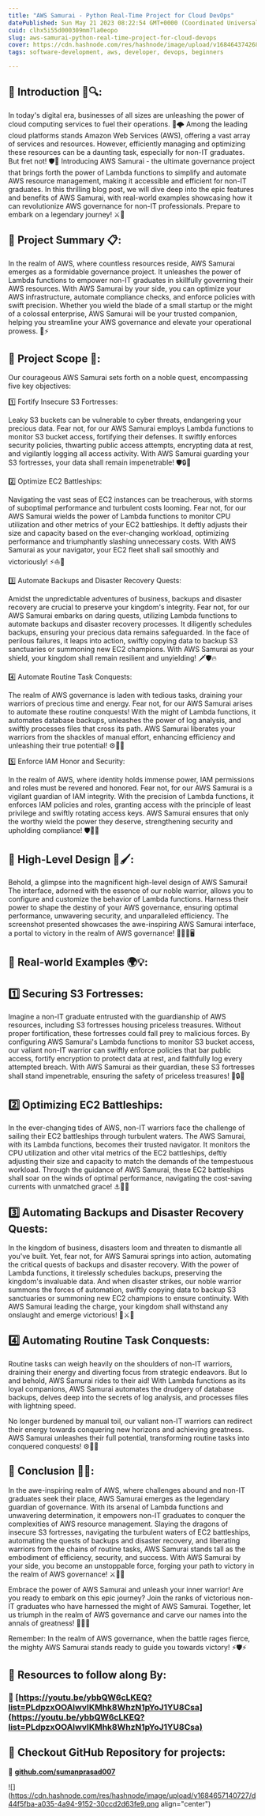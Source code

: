 ```yaml
---
title: "AWS Samurai - Python Real-Time Project for Cloud DevOps"
datePublished: Sun May 21 2023 08:22:54 GMT+0000 (Coordinated Universal Time)
cuid: clhx5i55d000309mm7la0eopo
slug: aws-samurai-python-real-time-project-for-cloud-devops
cover: https://cdn.hashnode.com/res/hashnode/image/upload/v1684643742685/b5b72349-6254-48da-a96f-afd4b1c70f7f.png
tags: software-development, aws, developer, devops, beginners

---
```


## **📍** Introduction 📜🔍:

In today's digital era, businesses of all sizes are unleashing the power of cloud computing services to fuel their operations. 💪🌩️ Among the leading cloud platforms stands Amazon Web Services (AWS), offering a vast array of services and resources. However, efficiently managing and optimizing these resources can be a daunting task, especially for non-IT graduates. But fret not! 🛡️🚀 Introducing AWS Samurai - the ultimate governance project that brings forth the power of Lambda functions to simplify and automate AWS resource management, making it accessible and efficient for non-IT graduates. In this thrilling blog post, we will dive deep into the epic features and benefits of AWS Samurai, with real-world examples showcasing how it can revolutionize AWS governance for non-IT professionals. Prepare to embark on a legendary journey! ⚔️🌟

## **🔹** Project Summary 📋:

In the realm of AWS, where countless resources reside, AWS Samurai emerges as a formidable governance project. It unleashes the power of Lambda functions to empower non-IT graduates in skillfully governing their AWS resources. With AWS Samurai by your side, you can optimize your AWS infrastructure, automate compliance checks, and enforce policies with swift precision. Whether you wield the blade of a small startup or the might of a colossal enterprise, AWS Samurai will be your trusted companion, helping you streamline your AWS governance and elevate your operational prowess. 🎯⚡

## **🔹** Project Scope 🎯:

Our courageous AWS Samurai sets forth on a noble quest, encompassing five key objectives:

1️⃣ Fortify Insecure S3 Fortresses:

Leaky S3 buckets can be vulnerable to cyber threats, endangering your precious data. Fear not, for our AWS Samurai employs Lambda functions to monitor S3 bucket access, fortifying their defenses. It swiftly enforces security policies, thwarting public access attempts, encrypting data at rest, and vigilantly logging all access activity. With AWS Samurai guarding your S3 fortresses, your data shall remain impenetrable! 🛡️🔒🔐

2️⃣ Optimize EC2 Battleships:

Navigating the vast seas of EC2 instances can be treacherous, with storms of suboptimal performance and turbulent costs looming. Fear not, for our AWS Samurai wields the power of Lambda functions to monitor CPU utilization and other metrics of your EC2 battleships. It deftly adjusts their size and capacity based on the ever-changing workload, optimizing performance and triumphantly slashing unnecessary costs. With AWS Samurai as your navigator, your EC2 fleet shall sail smoothly and victoriously! ⚡⛵💨

3️⃣ Automate Backups and Disaster Recovery Quests:

Amidst the unpredictable adventures of business, backups and disaster recovery are crucial to preserve your kingdom's integrity. Fear not, for our AWS Samurai embarks on daring quests, utilizing Lambda functions to automate backups and disaster recovery processes. It diligently schedules backups, ensuring your precious data remains safeguarded. In the face of perilous failures, it leaps into action, swiftly copying data to backup S3 sanctuaries or summoning new EC2 champions. With AWS Samurai as your shield, your kingdom shall remain resilient and unyielding! 🗡️🛡️🔥

4️⃣ Automate Routine Task Conquests:

The realm of AWS governance is laden with tedious tasks, draining your warriors of precious time and energy. Fear not, for our AWS Samurai arises to automate these routine conquests! With the might of Lambda functions, it automates database backups, unleashes the power of log analysis, and swiftly processes files that cross its path. AWS Samurai liberates your warriors from the shackles of manual effort, enhancing efficiency and unleashing their true potential! ⚙️🤖🚀

5️⃣ Enforce IAM Honor and Security:

In the realm of AWS, where identity holds immense power, IAM permissions and roles must be revered and honored. Fear not, for our AWS Samurai is a vigilant guardian of IAM integrity. With the precision of Lambda functions, it enforces IAM policies and roles, granting access with the principle of least privilege and swiftly rotating access keys. AWS Samurai ensures that only the worthy wield the power they deserve, strengthening security and upholding compliance! 🛡️👑🔐

## **📍** High-Level Design 📐🖌️:

Behold, a glimpse into the magnificent high-level design of AWS Samurai! The interface, adorned with the essence of our noble warrior, allows you to configure and customize the behavior of Lambda functions. Harness their power to shape the destiny of your AWS governance, ensuring optimal performance, unwavering security, and unparalleled efficiency. The screenshot presented showcases the awe-inspiring AWS Samurai interface, a portal to victory in the realm of AWS governance! 🎨👨‍💻🖥️

## **📍** Real-world Examples 🌍💡:

## 1️⃣ Securing S3 Fortresses:

Imagine a non-IT graduate entrusted with the guardianship of AWS resources, including S3 fortresses housing priceless treasures. Without proper fortification, these fortresses could fall prey to malicious forces. By configuring AWS Samurai's Lambda functions to monitor S3 bucket access, our valiant non-IT warrior can swiftly enforce policies that bar public access, fortify encryption to protect data at rest, and faithfully log every attempted breach. With AWS Samurai as their guardian, these S3 fortresses shall stand impenetrable, ensuring the safety of priceless treasures! 🏰🔒💎

## 2️⃣ Optimizing EC2 Battleships:

In the ever-changing tides of AWS, non-IT warriors face the challenge of sailing their EC2 battleships through turbulent waters. The AWS Samurai, with its Lambda functions, becomes their trusted navigator. It monitors the CPU utilization and other vital metrics of the EC2 battleships, deftly adjusting their size and capacity to match the demands of the tempestuous workload. Through the guidance of AWS Samurai, these EC2 battleships shall soar on the winds of optimal performance, navigating the cost-saving currents with unmatched grace! ⚓🌊💪

## 3️⃣ Automating Backups and Disaster Recovery Quests:

In the kingdom of business, disasters loom and threaten to dismantle all you've built. Yet, fear not, for AWS Samurai springs into action, automating the critical quests of backups and disaster recovery. With the power of Lambda functions, it tirelessly schedules backups, preserving the kingdom's invaluable data. And when disaster strikes, our noble warrior summons the forces of automation, swiftly copying data to backup S3 sanctuaries or summoning new EC2 champions to ensure continuity. With AWS Samurai leading the charge, your kingdom shall withstand any onslaught and emerge victorious! 🏰⚔️🌟

## 4️⃣ Automating Routine Task Conquests:

Routine tasks can weigh heavily on the shoulders of non-IT warriors, draining their energy and diverting focus from strategic endeavors. But lo and behold, AWS Samurai rides to their aid! With Lambda functions as its loyal companions, AWS Samurai automates the drudgery of database backups, delves deep into the secrets of log analysis, and processes files with lightning speed.

No longer burdened by manual toil, our valiant non-IT warriors can redirect their energy towards conquering new horizons and achieving greatness. AWS Samurai unleashes their full potential, transforming routine tasks into conquered conquests! ⚙️💪🚀

## **📍** Conclusion 🏁✨:

In the awe-inspiring realm of AWS, where challenges abound and non-IT graduates seek their place, AWS Samurai emerges as the legendary guardian of governance. With its arsenal of Lambda functions and unwavering determination, it empowers non-IT graduates to conquer the complexities of AWS resource management. Slaying the dragons of insecure S3 fortresses, navigating the turbulent waters of EC2 battleships, automating the quests of backups and disaster recovery, and liberating warriors from the chains of routine tasks, AWS Samurai stands tall as the embodiment of efficiency, security, and success. With AWS Samurai by your side, you become an unstoppable force, forging your path to victory in the realm of AWS governance! ⚔️🌟🔥

Embrace the power of AWS Samurai and unleash your inner warrior! Are you ready to embark on this epic journey? Join the ranks of victorious non-IT graduates who have harnessed the might of AWS Samurai. Together, let us triumph in the realm of AWS governance and carve our names into the annals of greatness! 🎯🚀🔥

Remember: In the realm of AWS governance, when the battle rages fierce, the mighty AWS Samurai stands ready to guide you towards victory! ⚡🛡️⚡

## **📍 Resources to follow along By:**

### 🔗 [https://youtu.be/ybbQW6cLKEQ?list=PLdpzxOOAlwvIKMhk8WhzN1pYoJ1YU8Csa](https://youtu.be/ybbQW6cLKEQ?list=PLdpzxOOAlwvIKMhk8WhzN1pYoJ1YU8Csa)

## **🔹 Checkout GitHub Repository for projects:**

🔗 [**github.com/sumanprasad007**](http://github.com/sumanprasad007)

![](https://cdn.hashnode.com/res/hashnode/image/upload/v1684657140727/d44f5fba-a035-4a94-9152-30ccd2d63fe9.png align="center")